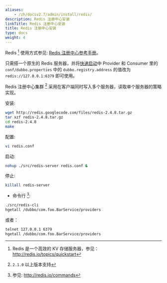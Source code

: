 ```yaml
---
aliases:
    - /zh/docsv2.7/admin/install/redis/
description: Redis 注册中心安装
linkTitle: Redis 注册中心安装
title: Redis 注册中心安装
type: docs
weight: 4
---
```




Redis [^1] 使用方式参见: [Redis 注册中心参考手册](/zh-cn/docsv2.7/user/references/registry/redis/)。

只需搭一个原生的 Redis 服务器，并将[快速启动](/zh-cn/docsv2.7/user/quick-start/)中 Provider 和 Consumer 里的 `conf/dubbo.properties` 中的 `dubbo.registry.address` 的值改为 `redis://127.0.0.1:6379` 即可使用。

Redis 注册中心集群 [^2] 采用在客户端同时写入多个服务器，读取单个服务器的策略实现。

安装:

```sh
wget http://redis.googlecode.com/files/redis-2.4.8.tar.gz
tar xzf redis-2.4.8.tar.gz
cd redis-2.4.8
make
```

配置:

```sh
vi redis.conf
```

启动:

```sh
nohup ./src/redis-server redis.conf &
```

停止:

```sh
killall redis-server
```

* 命令行 [^3]:

```sh
./src/redis-cli
hgetall /dubbo/com.foo.BarService/providers
```

或者：

```sh
telnet 127.0.0.1 6379
hgetall /dubbo/com.foo.BarService/providers
```

[^1]: Redis 是一个高效的 KV 存储服务器，参见：http://redis.io/topics/quickstart
[^2]: `2.1.0` 以上版本支持
[^3]: 参见: http://redis.io/commands